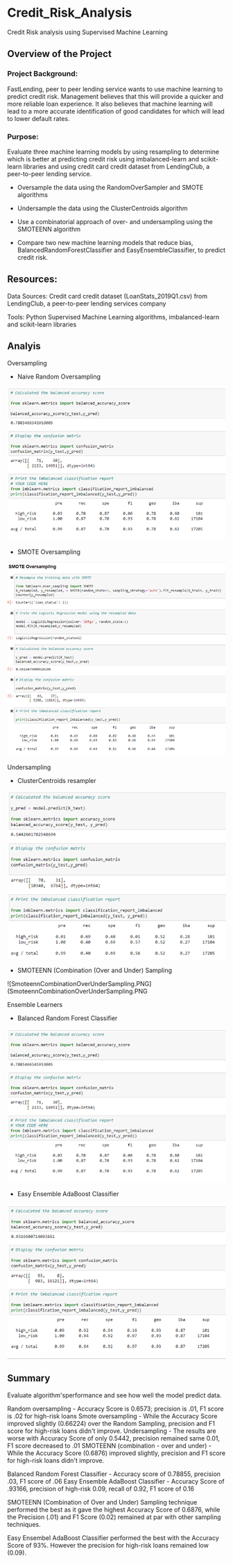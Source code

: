 # Credit_Risk_Analysis
Credit Risk analysis using Supervised Machine Learning

## Overview of the Project


### Project Background:

FastLending, peer to peer lending service wants to use machine learning to predict credit risk. Management believes that this will provide a quicker and more reliable loan experience.  It also believes that machine learning will lead to a  more accurate identification of good candidates  for which will lead to lower default rates.  


### Purpose:

Evaluate three machine learning models by using resampling to determine which is better at predicting credit risk using imbalanced-learn and scikit-learn libraries and using credit card credit dataset from LendingClub, a peer-to-peer lending service.

- Oversample the data using the RandomOverSampler and SMOTE algorithms 
- Undersample the data using the ClusterCentroids algorithm
- Use a combinatorial approach of over- and undersampling using the SMOTEENN algorithm

- Compare two new machine learning models that reduce bias, BalancedRandomForestClassifier and EasyEnsembleClassifier, to predict credit risk. 


## Resources:

Data Sources: Credit card credit dataset (LoanStats_2019Q1.csv) from LendingClub, a peer-to-peer lending services company

Tools: Python Supervised Machine Learning algorithms, imbalanced-learn and scikit-learn libraries

## Analyis 


Oversampling
- Naive Random Oversampling

![BalancedRandomForestClassifier.PNG](BalancedRandomForestClassifier.PNG)

- SMOTE Oversampling

![SmoteOversampling.PNG](SmoteOversampling.PNG)


Undersampling
- ClusterCentroids resampler

![ClusterCentroidsUndersampling.PNG](ClusterCentroidsUndersampling.PNG)

- SMOTEENN (Combination (Over and Under) Sampling

![SmoteennCombinationOverUnderSampling.PNG](SmoteennCombinationOverUnderSampling.PNG

Ensemble Learners
- Balanced Random Forest Classifier

![BalancedRandomForestClassifier.PNG](BalancedRandomForestClassifier.PNG)

- Easy Ensemble AdaBoost Classifier

![EasyEnsembleAdaBoostClassifier.PNG](EasyEnsembleAdaBoostClassifier.PNG)


## Summary


Evaluate algorithm'sperformance and see how well the model predict data. 

Random oversampling - Accuracy Score is 0.6573; precision is .01, F1 score is .02 for high-risk loans 
Smote oversampling - While the Accuracy Score improved slightly (0.66224) over the Random Sampling, precision and F1 score for high-risk loans didn't improve.
Undersampling - The results are worse with Accuracy Score of only 0.5442, precision remained same 0.01, F1 score decreased to .01
SMOTEENN (combination - over and under) - While the Accuracy Score (0.6876) improved slightly, precision and F1 score for high-risk loans didn't improve.

Balanced Random Forest Classifier - Accuracy score of 0.78855, precision .03, F1 score of .06
Easy Ensemble AdaBoost Classifier - Accuracy Score of .93166, precision of high-risk 0.09, recall of 0.92, F1 score of 0.16

SMOTEENN (Combination of Over and Under) Sampling technique performed the best as it gave the highest Accuracy Score of 0.6876, while the Precision (.01) and F1 Score (0.02) remained at par with other sampling techniques. 

Easy Ensembel AdaBoost Classifier performed the best with the Accuracy Score of 93%.  However the precision for high-risk loans remained low (0.09).




